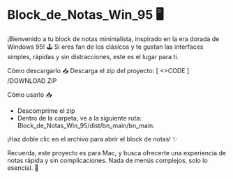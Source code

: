 # Block_de_Notas_Win_95 🖥️

¡Bienvenido a tu block de notas minimalista, inspirado en la era dorada de Windows 95! 🕹️ Si eres fan de los clásicos y te gustan las interfaces simples, rápidas y sin distracciones, este es el lugar para ti.

Cómo descargarlo 📥
Descarga el zip del proyecto: [ <>CODE ] /DOWNLOAD ZIP

Cómo usarlo 📥
- Descomprime el zip
- Dentro de la carpeta, ve a la siguiente ruta: Block_de_Notas_Win_95/dist/bn_main/bn_main.

¡Haz doble clic en el archivo para abrir el block de notas! ✨

Recuerda, este proyecto es para Mac, y busca ofrecerte una experiencia de notas rápida y sin complicaciones. Nada de menús complejos, solo lo esencial. 📂

